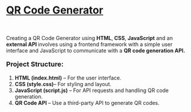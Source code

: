 <h1><a href="https://akshat0502.github.io/QR-Code-Generator/">QR Code Generator</a></h1>
    <br>
    <p>C</b>reating a QR Code Generator using <b>HTML</b>,<b> CSS</b>, <b> JavaScript</b> and an <b>external API </b> involves using a frontend framework with a simple user interface and JavaScript to communicate with a <b>QR code generation API.</b>
    </p>
    <p>
        <p style="font-size: large; "><b>Project Structure:</b></p>
        <ol>
            <li><b>HTML (index.html)</b> – For the user interface.</li>
            <li><b>CSS (style.css)</b>– For styling and layout.</li>
            <li><b>JavaScript (script.js)</b>  – For API requests and handling QR code generation.</li>
            <li><b>QR Code API</b> – Use a third-party API to generate QR codes.</li>
        </ol>
    </p>
